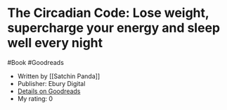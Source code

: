 # The Circadian Code: Lose weight, supercharge your energy and sleep well every night
#Book #Goodreads
- Written by [[Satchin Panda]]
- Publisher: Ebury Digital
- [Details on Goodreads](https://www.goodreads.com/book/show/40026527)
- My rating: 0

